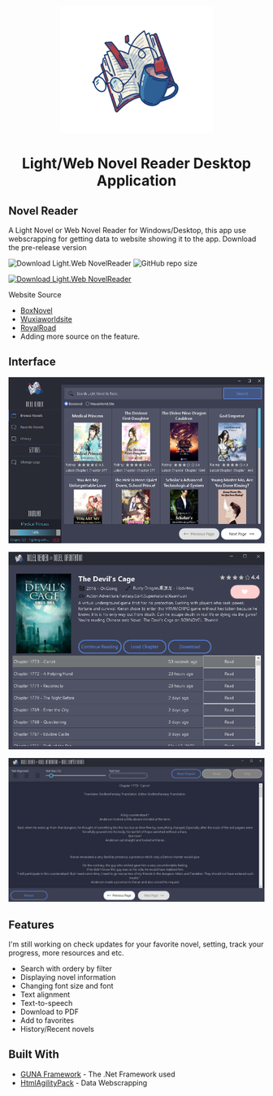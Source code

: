 <p align="center">
  <img src="Screenshots/ICON.png" height="250" width="300" title="NovelReader" alt="NovelReader">
</p>

<h1 align="center">Light/Web Novel Reader Desktop Application</h1>

## Novel Reader
A Light Novel or Web Novel Reader for Windows/Desktop, this app use webscrapping for getting data to website showing it to the app. Download the pre-release version

<img alt="Download Light.Web NovelReader" src="https://img.shields.io/sourceforge/dt/light-web-novelreader.svg" ></a>
<img alt="GitHub repo size" src="https://img.shields.io/github/repo-size/Keumjoh/NovelReader?label=Project%20Size">

<a href="https://sourceforge.net/projects/light-web-novelreader/files/latest/download"><img alt="Download Light.Web NovelReader" src="https://a.fsdn.com/con/app/sf-download-button" width=276 height=48 srcset="https://a.fsdn.com/con/app/sf-download-button?button_size=2x 2x"></a>

Website Source
 - [BoxNovel](https://boxnovel.com/)
 - [Wuxiaworldsite](https://Wuxiaworld.site/)
 - [RoyalRoad](https://www.royalroad.com/home)
 - Adding more source on the feature.

## Interface
<p align="center">
  <img src="Screenshots/UI.PNG" title="NovelReader" alt="NovelReader">
</p>
<p align="center">
  <img src="Screenshots/UI1.PNG" title="NovelReader" alt="NovelReader">
</p>
<p align="center">
  <img src="Screenshots/UI2.PNG" title="NovelReader" alt="NovelReader">
</p>

## Features
I'm still working on check updates for your favorite novel, setting, track your progress, more resources and etc.

 - Search with ordery by filter
 - Displaying novel information
 - Changing font size and font
 - Text alignment
 - Text-to-speech
 - Download to PDF
 - Add to favorites
 - History/Recent novels
 
 
 ## Built With

* [GUNA Framework](https://gunaframework.com/) - The .Net Framework used
* [HtmlAgilityPack](https://html-agility-pack.net/) - Data Webscrapping
